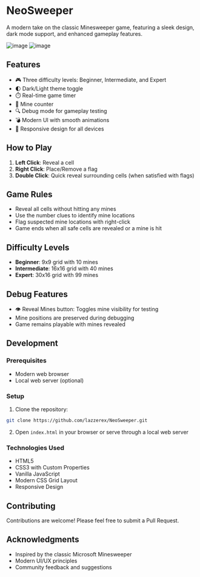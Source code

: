 # NeoSweeper

A modern take on the classic Minesweeper game, featuring a sleek design, dark mode support, and enhanced gameplay features.

![image](https://github.com/user-attachments/assets/deb854ef-f404-4303-af5b-bfc3a33bc624)
![image](https://github.com/user-attachments/assets/63032c23-50c4-4a29-9489-20f619991ec5)



## Features

- 🎮 Three difficulty levels: Beginner, Intermediate, and Expert
- 🌓 Dark/Light theme toggle
- ⏱️ Real-time game timer
- 🚩 Mine counter
- 🔍 Debug mode for gameplay testing
- 💣 Modern UI with smooth animations
- 📱 Responsive design for all devices

## How to Play

1. **Left Click**: Reveal a cell
2. **Right Click**: Place/Remove a flag
3. **Double Click**: Quick reveal surrounding cells (when satisfied with flags)

## Game Rules

- Reveal all cells without hitting any mines
- Use the number clues to identify mine locations
- Flag suspected mine locations with right-click
- Game ends when all safe cells are revealed or a mine is hit

## Difficulty Levels

- **Beginner**: 9x9 grid with 10 mines
- **Intermediate**: 16x16 grid with 40 mines
- **Expert**: 30x16 grid with 99 mines

## Debug Features

- 👁️ Reveal Mines button: Toggles mine visibility for testing
- Mine positions are preserved during debugging
- Game remains playable with mines revealed

## Development

### Prerequisites

- Modern web browser
- Local web server (optional)

### Setup

1. Clone the repository:
```bash
git clone https://github.com/lazzerex/NeoSweeper.git
```

2. Open `index.html` in your browser or serve through a local web server

### Technologies Used

- HTML5
- CSS3 with Custom Properties
- Vanilla JavaScript
- Modern CSS Grid Layout
- Responsive Design

## Contributing

Contributions are welcome! Please feel free to submit a Pull Request.

## Acknowledgments

- Inspired by the classic Microsoft Minesweeper
- Modern UI/UX principles
- Community feedback and suggestions 
